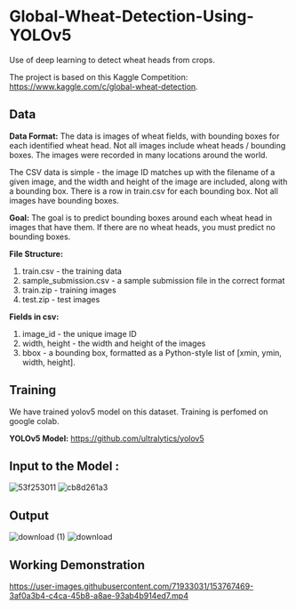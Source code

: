 # Global-Wheat-Detection-Using-YOLOv5
Use of deep learning to detect wheat heads from crops.

The project is based on this Kaggle Competition: https://www.kaggle.com/c/global-wheat-detection.

## Data
**Data Format:** The data is images of wheat fields, with bounding boxes for each identified wheat head. Not all images include wheat heads / bounding boxes. The images were recorded in many locations around the world.

The CSV data is simple - the image ID matches up with the filename of a given image, and the width and height of the image are included, along with a bounding box. There is a row in train.csv for each bounding box. Not all images have bounding boxes.

**Goal:** The goal is to predict bounding boxes around each wheat head in images that have them. If there are no wheat heads, you must predict no bounding boxes.

**File Structure:**

1. train.csv - the training data
2. sample_submission.csv - a sample submission file in the correct format
3. train.zip - training images
4. test.zip - test images

**Fields in csv:**

1. image_id - the unique image ID
2. width, height - the width and height of the images
3. bbox - a bounding box, formatted as a Python-style list of [xmin, ymin, width, height].

## Training
We have trained yolov5 model on this dataset. Training is perfomed on google colab.

**YOLOv5 Model:** https://github.com/ultralytics/yolov5

## Input to the Model : 
![53f253011](https://user-images.githubusercontent.com/71933031/153757117-372266ab-06eb-47f7-ae7f-ecdb7551cbaf.jpg)
![cb8d261a3](https://user-images.githubusercontent.com/71933031/153757120-2dfa1588-840b-4fad-89b2-d0ec9bd69d43.jpg)

## Output
![download (1)](https://user-images.githubusercontent.com/71933031/153757123-2c1748a2-3f3e-41da-b201-07c33ab78161.jpg)
![download](https://user-images.githubusercontent.com/71933031/153757124-c88d0465-3387-4798-98d8-5a39dad766c0.jpg)

## Working Demonstration
https://user-images.githubusercontent.com/71933031/153767469-3af0a3b4-c4ca-45b8-a8ae-93ab4b914ed7.mp4
